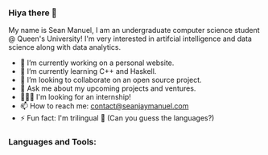 ### Hiya there 👋

My name is Sean Manuel, I am an undergraduate computer science student @ Queen's University!
I'm very interested in artifcial intelligence and data science along with data analytics. 

- 🔭 I’m currently working on a personal website.
- 🌱 I’m currently learning C++ and Haskell.
- 👯 I’m looking to collaborate on an open source project.
- 💬 Ask me about my upcoming projects and ventures.
- 👨🏽‍💻 I'm looking for an internship!
- 📫 How to reach me: contact@seanjaymanuel.com
- ⚡ Fun fact: I'm trilingual 🤩 (Can you guess the languages?)

### Languages and Tools:

